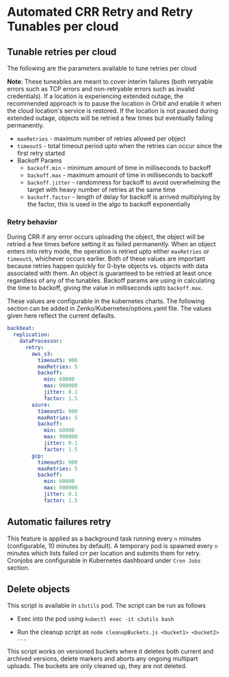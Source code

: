 # Automated CRR Retry and Retry Tunables per cloud

## Tunable retries per cloud

The following are the parameters available to tune retries per cloud

**Note**: These tuneables are meant to cover interim failures (both retryable errors such as TCP errors and non-retryable errors such as invalid credentials).
If a location is experiencing extended outage, the recommended approach is to pause the location in Orbit and enable it when the cloud location's service
is restored. If the location is not paused during extended outage, objects will be retried a few times but eventually failing permanently.

- `maxRetries` - maximum number of retries allowed per object
- `timeoutS` - total timeout period upto when the retries can occur since the first retry started
- Backoff Params
  - `backoff.min` - minimum amount of time in milliseconds to backoff
  - `backoff.max` - maximum amount of time in milliseconds to backoff
  - `backoff.jitter` - randomness for backoff to avoid overwhelming the target with heavy number of retries at the same time
  - `backoff.factor` - length of delay for backoff is arrived multiplying by the factor, this is used in the algo to backoff exponentially

### Retry behavior

During CRR if any error occurs uploading the object, the object will be retried a few times before setting it as failed permanently.
When an object enters into retry mode, the operation is retried upto either `maxRetries` or `timeoutS`, whichever occurs earlier. Both of these values are important because retries happen quickly for 0-byte objects vs. objects with data associated with them. An object is guaranteed to be retried at least once regardless of any of the tunables.
Backoff params are using in calculating the time to backoff, giving the value in milliseconds upto `backoff.max`.

These values are configurable in the kubernetes charts. The following section can be added in Zenko/Kubernetes/options.yaml file. The values given here reflect the current defaults.

```yaml
backbeat:
  replication:
    dataProcessor:
      retry:
        aws_s3:
          timeoutS: 900
          maxRetries: 5
          backoff:
            min: 60000
            max: 900000
            jitter: 0.1
            factor: 1.5
        azure:
          timeoutS: 900
          maxRetries: 5
          backoff:
            min: 60000
            max: 900000
            jitter: 0.1
            factor: 1.5
        gcp:
          timeoutS: 900
          maxRetries: 5
          backoff:
            min: 60000
            max: 900000
            jitter: 0.1
            factor: 1.5
```

## Automatic failures retry

This feature is applied as a background task running every `n` minutes (configurable, 10 minutes by default).
A temporary pod is spawned every `n` minutes which lists failed crr per location and submits them for retry.
Cronjobs are configurable in Kubernetes dashboard under `Cron Jobs` section.

## Delete objects

This script is available in `s3utils` pod. The script can be run as follows

- Exec into the pod using `kubectl exec -it s3utils bash`

- Run the cleanup script as `node cleanupBuckets.js <bucket1> <bucket2> ...`

This script works on versioned buckets where it deletes both current and archived
versions, delete markers and aborts any ongoing multipart uploads. The buckets are only cleaned up,
they are not deleted.
